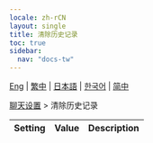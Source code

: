 ```yaml
---
locale: zh-rCN
layout: single
title: 清除历史记录
toc: true
sidebar:
  nav: "docs-tw"
---
```

[Eng](/dancexr/menu/2025.4/chat/clear_history) | [繁中](/tw/dancexr/menu/2025.4/chat/clear_history) | [日本語](/jp/dancexr/menu/2025.4/chat/clear_history) | [한국어](/kr/dancexr/menu/2025.4/chat/clear_history) | [简中](/zh/dancexr/menu/2025.4/chat/clear_history)

[聊天设置](../menu#聊天设置) > 清除历史记录



| Setting | Value | Description |
| :--- | --- | :--- |
